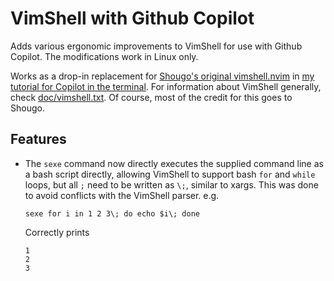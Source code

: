 # VimShell with Github Copilot

Adds various ergonomic improvements to VimShell for use with Github Copilot. 
The modifications work in Linux only.

Works as a drop-in replacement for [Shougo's original vimshell.nvim](https://github.com/Shougo/vimshell.nvim) in [my tutorial for Copilot in the terminal](https://github.com/maxwell-bland/copilot-in-the-terminal).
For information about VimShell generally, check [doc/vimshell.txt](doc/vimshell.txt). Of course, most of the credit for this goes to Shougo.

## Features

- The `sexe` command now directly executes the supplied command line as a bash 
  script directly, allowing VimShell to support bash `for` and `while` loops, but
  all `;` need to be written as `\;`, similar to xargs. This was done to avoid 
  conflicts with the VimShell parser. e.g. 

  ```
  sexe for i in 1 2 3\; do echo $i\; done
  ```

  Correctly prints 
  
  ```
  1
  2
  3
  ```




